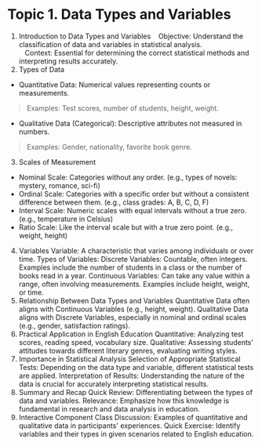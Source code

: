 # Topic 1. Data Types and Variables

1. Introduction to Data Types and Variables
&nbsp; &nbsp;Objective: Understand the classification of data and variables in statistical analysis.  
&nbsp; &nbsp;Context: Essential for determining the correct statistical methods and interpreting results accurately.
2. Types of Data
+ Quantitative Data: Numerical values representing counts or measurements.
>Examples: Test scores, number of students, height, weight.
+ Qualitative Data (Categorical): Descriptive attributes not measured in numbers.
>Examples: Gender, nationality, favorite book genre.
3. Scales of Measurement
+ Nominal Scale: Categories without any order. (e.g., types of novels: mystery, romance, sci-fi)
+ Ordinal Scale: Categories with a specific order but without a consistent difference between them. (e.g., class grades: A, B, C, D, F)
+ Interval Scale: Numeric scales with equal intervals without a true zero. (e.g., temperature in Celsius)
+ Ratio Scale: Like the interval scale but with a true zero point. (e.g., weight, height)
4. Variables
Variable: A characteristic that varies among individuals or over time.
Types of Variables:
Discrete Variables: Countable, often integers. Examples include the number of students in a class or the number of books read in a year.
Continuous Variables: Can take any value within a range, often involving measurements. Examples include height, weight, or time.
5. Relationship Between Data Types and Variables
Quantitative Data often aligns with Continuous Variables (e.g., height, weight).
Qualitative Data aligns with Discrete Variables, especially in nominal and ordinal scales (e.g., gender, satisfaction ratings).
6. Practical Application in English Education
Quantitative: Analyzing test scores, reading speed, vocabulary size.
Qualitative: Assessing students' attitudes towards different literary genres, evaluating writing styles.
7. Importance in Statistical Analysis
Selection of Appropriate Statistical Tests: Depending on the data type and variable, different statistical tests are applied.
Interpretation of Results: Understanding the nature of the data is crucial for accurately interpreting statistical results.
8. Summary and Recap
Quick Review: Differentiating between the types of data and variables.
Relevance: Emphasize how this knowledge is fundamental in research and data analysis in education.
9. Interactive Component
Class Discussion: Examples of quantitative and qualitative data in participants' experiences.
Quick Exercise: Identify variables and their types in given scenarios related to English education.
